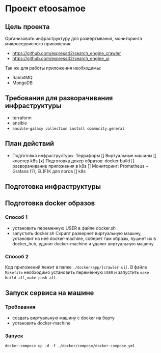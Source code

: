 # Проект etoosamoe

## Цель проекта

Организовать инфраструктуру для развертывания, мониторинга микросервисного приложения:  
 - https://github.com/express42/search_engine_crawler
 - https://github.com/express42/search_engine_ui

Так же для работы приложения необходимы:  
- RabbitMQ
- MongoDB

## Требования для разворачивания инфраструктуры
 - terraform
 - ansible
 - ``ansible-galaxy collection install community.general``

## План действий

 - Подготовка инфраструктуры: Терраформ
  [] Виртуальные машины
  [] кластер k8s
[x] Подготовка докер образов: docker build
[] разворачивание приложения в k8s
[] Мониторинг: Prometheus + Grafana (?), EL(F)K для логов
[] k8s

## Подготовка инфраструктуры

## Подготовка docker образов

### Способ 1
 - установить переменную USER в файле docker.sh  
 - запустить docker.sh
Скрипт развернет виртуальную машину, установит на неё docker-machine, соберет там образы, пушнет их в docker_hub, удалит docker-machine и удалит виртуальную машину.  

### Способ 2
Код приложений лежит в папке ``./docker/app/[crawler|ui]``. В файле ``Makefile`` необходимо установить переменную ``USER`` и запустить ``make build_all``, ``make push_all``.  

## Запуск сервиса на машине

### Требования
 - создать виртуальную машину с docker на борту
 - установить docker-machine

### Запуск

``docker-compose up -d -f ./docker/compose/docker-compose.yml``

